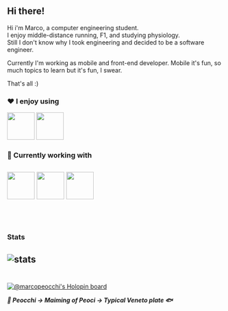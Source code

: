 ## Hi there!
Hi i'm Marco, a computer engineering student.    
I enjoy middle-distance running, F1, and studying physiology.  
Still I don't know why I took engineering and decided to be a software engineer.

Currently I'm working as mobile and front-end developer.
Mobile it's fun, so much topics to learn but it's fun, I swear.

That's all :) 
<!--
**oppaoppai/oppaoppai** is a ✨ _special_ ✨ repository because its `README.md` (this file) appears on your GitHub profile.

Here are some ideas to get you started:

- 🔭 I’m currently working on ...
- 🌱 I’m currently learning ...
- 👯 I’m looking to collaborate on ...
- 🤔 I’m looking for help with ...
- 💬 Ask me about ...
- 📫 How to reach me: ...
- 😄 Pronouns: ...
- ⚡ Fun fact: ...
-->


### ❤️ I enjoy using
<img src="https://cdn.jsdelivr.net/gh/devicons/devicon/icons/typescript/typescript-original.svg" width="64"/>  <img src="https://cdn.jsdelivr.net/gh/devicons/devicon/icons/react/react-original.svg" width="64"/>
<!--<img src="https://cdn.jsdelivr.net/gh/devicons/devicon/icons/fsharp/fsharp-original.svg" width="64"/>-->
<!--<img src="https://cdn.jsdelivr.net/gh/devicons/devicon/icons/python/python-original-wordmark.svg" width="64"/>-->

          

### 🔭 Currently working with
<img src="https://cdn.jsdelivr.net/gh/devicons/devicon/icons/flutter/flutter-original.svg" width="64"/> <img src="https://cdn.jsdelivr.net/gh/devicons/devicon/icons/android/android-original.svg" width="64"/> <img src="https://cdn.jsdelivr.net/gh/devicons/devicon/icons/swift/swift-original.svg" width="64"/>  
<br><br/>
---    
### Stats
![stats](https://github-readme-stats.vercel.app/api/top-langs?username=marcopeocchi&show_icons=true&locale=en&layout=compact&langs_count=8&hide=scss,html,jinja,dockerfile&exclude_repo=animeandromeda-react)
<br><br/>
---

[![@marcopeocchi's Holopin board](https://holopin.io/api/user/board?user=marcopeocchi)](https://holopin.io/@marcopeocchi)

***🌊 Peocchi -> Maiming of Peoci -> Typical Veneto plate 🐟***
